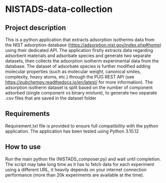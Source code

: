 # NISTADS-data-collection

## Project description
This is a python application that extracts adsorption isotherms data from the NIST adsorption database (https://adsorption.nist.gov/index.php#home) using their dedicated API. The application firstly 
extracts data regarding adsorbent materials and adsorbate species and generate two separate datasets, then collects the adsorption isotherm experimental data from the database. The dataset of adsorbate species is further modified adding molecular properties (such as molecular weight, canonical smiles, complexity, heavy atoms, etc.) through the PUG REST API 
(see https://pubchempy.readthedocs.io/en/latest/ for more information). 
The adsorption isotherm dataset is split based on the number of component adsorbed (single component vs binary mixture), to generate two separate .csv files that are saved in the dataset folder

## Requirements
Requirement.txt file is provided to ensure full compatibility with the python application. The application has been tested using Python 3.10.12  

## How to use
Run the main python file (NISTADS_composer.py) and wait until completion. The script may take long time as it has to fetch data for each experiment using a different URL, it heavily depends on your internet connection performance (more than 20k experiments are available at the time).
